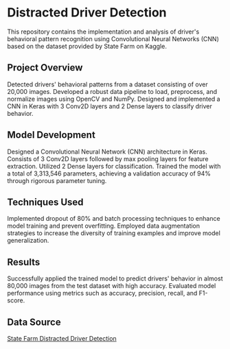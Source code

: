# Distracted Driver Detection
This repository contains the implementation and analysis of driver's behavioral pattern recognition using Convolutional Neural Networks (CNN) based on the dataset provided by State Farm on Kaggle.

## Project Overview
Detected drivers' behavioral patterns from a dataset consisting of over 20,000 images.
Developed a robust data pipeline to load, preprocess, and normalize images using OpenCV and NumPy.
Designed and implemented a CNN in Keras with 3 Conv2D layers and 2 Dense layers to classify driver behavior.
## Model Development
Designed a Convolutional Neural Network (CNN) architecture in Keras.
Consists of 3 Conv2D layers followed by max pooling layers for feature extraction.
Utilized 2 Dense layers for classification.
Trained the model with a total of 3,313,546 parameters, achieving a validation accuracy of 94% through rigorous parameter tuning.
## Techniques Used
Implemented dropout of 80% and batch processing techniques to enhance model training and prevent overfitting.
Employed data augmentation strategies to increase the diversity of training examples and improve model generalization.
## Results
Successfully applied the trained model to predict drivers' behavior in almost 80,000 images from the test dataset with high accuracy.
Evaluated model performance using metrics such as accuracy, precision, recall, and F1-score.
## Data Source
<a href = "https://www.kaggle.com/competitions/state-farm-distracted-driver-detection/data?select=imgs"> State Farm Distracted Driver Detection </a>
